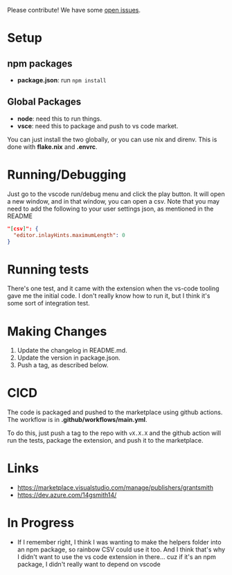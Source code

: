 Please contribute! We have some [open issues](https://github.com/GSmithApps/csv-aligner/issues).

# Setup

## npm packages

- **package.json**: run `npm install`

## Global Packages

- **node**: need this to run things.
- **vsce**: need this to package and push to vs code market.

You can just install
the two globally, or you can use nix and direnv.
This is done with **flake.nix** and **.envrc**.

# Running/Debugging

Just go to the vscode run/debug menu and click the play button.
It will open a new window, and in that window, you can open a csv.
Note that you may need to add the following to your user settings json,
as mentioned in the README

```json
"[csv]": {
  "editor.inlayHints.maximumLength": 0
}
```

# Running tests

There's one test, and it came with the extension when the vs-code
tooling gave me the initial code. I don't really know how to run it,
but I think it's some sort of integration test.

# Making Changes

1. Update the changelog in README.md.
2. Update the version in package.json.
3. Push a tag, as described below.

# CICD

The code is packaged and pushed to the marketplace
using github actions. The workflow is in **.github/workflows/main.yml**.

To do this, just push a tag to the repo
with `vX.X.X` and the github action will
run the tests, package the extension, and push it to the marketplace.

# Links

- https://marketplace.visualstudio.com/manage/publishers/grantsmith
- https://dev.azure.com/14gsmith14/

# In Progress

- If I remember right, I think I was wanting to make the helpers folder
  into an npm package, so rainbow CSV could use it too. And I think
  that's why I didn't want to use the vs code extension in there... cuz
  if it's an npm package, I didn't really want to depend on vscode